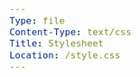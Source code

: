 ```yaml
---
Type: file
Content-Type: text/css
Title: Stylesheet
Location: /style.css
---
```


<style>
.table-wrapper{
    display: block;
    overflow-x: auto;
}

table {
    border-collapse: collapse;
    border-spacing: 0;
    width: 100%;
}

table td ,table th {
    border: 0px;
}

thead td ,table th {

    border: 0px;
}

table th:first-of-type {
    width: 20%;
    padding-left: 20px;
    padding-right: 10px;
}
table th:nth-of-type(2) {
    width: 20%;
    padding-left: 10px;
    padding-right: 10px;
}
table th:nth-of-type(3) {
    width: 20%;
    padding-left: 10px;
    padding-right: 10px;
}
table th:nth-of-type(4) {
    width: 20%;
    padding-left: 10px;
    padding-right: 10px;
}
table th:nth-of-type(5) {
    width: 20%;
    padding-left: 10px;
    padding-right: 20px;
}

table td{
    width: 20%;
    padding-left: 10px;
    padding-right: 10px;
}

* {
    box-sizing: border-box;
}

body {
    font-family: 'Open Sans', sans-serif;
    font-size: 120%;
    color: var(--foreground);
    background: var(--background);
    padding: 0px 15px 0px 15px;
}

header {
    display: flex;
    flex-wrap: wrap;
    justify-content: center;
}

img {
    width: 100%;
    transition-duration: 0.5s;
}

img.charityicon {
    border-radius: 15%;
}

img.charityicon:hover {
transform: scale(1.15);
}

img.setup-image {
max-width: 100%;
    height: 100%;
    object-fit: contain;
    position: absolute;
    top: 50%;
    left: 50%;
    transform: translate(-50%, -50%);
}

.container {
  position: relative;
  text-align: center;
  color: white;
}

/* Centered text */
.centered {
  position: absolute;
  top: 50%;
  left: 50%;
  transform: translate(-50%, -50%);
}

.img-container-wide {
    background: var(--background);
    background-image: url(https://www.transparenttextures.com/patterns/inspiration-geometry.png);
    position: relative;
    width: 100%;
    height:0;
    padding-bottom: 50%;
    border-radius: 30px;
}

.img-container-square {
    position: relative;
    width: 100%;
    height:0;
    padding-bottom: 100%;
}

h1, h2, h3, h4, h5, h6 {
    font-family: 'VC Honey Deck', serif;
    margin: 1rem 0;
}

p, li {
    line-height: inherit;
}

nav {
    font-family: 'VC Honey Deck';
    line-height: 100%;
    overflow: hidden;
    width: 100%;
}

nav li {
    list-style-type: none;
}

nav ul {
    display: flex;
    flex-wrap: wrap;
    justify-content: space-evenly;
    padding: 0;
    align-content: center;
}

.box ul {
    padding-inline-start: 20px;
}

header, main, footer {
    max-width: 45em;
    margin: 1em auto;
}

footer {
    background-color: var(--link);
    color: var(--background);
    height: 3em;
    line-height: 3em;
    max-width: 100%;
}

main {
    display: flex;
    flex-wrap: wrap;
    width: 100%;
    margin: 1em auto;
    padding: 0;
}

footer p {
    font-size: 90%;
    text-align: center;
}

.weblog-title{
    width:8em;
    text-decoration: none;
    border-bottom: 0px;
    line-height: 150%;
}

weblog-title a:link{color:var(--link);text-decoration: none!important;}
weblog-title a:link{color:var(--link);text-decoration: none!important;}

nav a:link { color: var(--background); border-bottom: 1px dotted var(--background); }
nav a:visited { color: var(--background); border-bottom: 1px dotted var(--background) }
nav a:hover { color: var(--background); border-bottom: 1px solid var(--background) }
nav a:active { color: var(--background); border-bottom: 1px solid var(--background) }

a:link { color: var(--link); border-bottom: 1px dotted var(--link); }
a:visited { color: var(--link); border-bottom: 1px dotted var(--link) }
a:hover { color: var(--link); border-bottom: 1px solid var(--link) }
a:active { color: var(--link); border-bottom: 1px solid var(--link) }

.post-info, .post-tags {
    font-size: 85%;
    color: var(--unimportant);
    text-align: center;
}

.post-info i:nth-child(2) {
    margin-left: .75em;
}

.tag {
    font-family: 'VC Honey Deck';
    color: var(--foreground) !important;
    padding: 0em .4em;
    border-radius: 25px;
    display: inline-block;
}

.tag:before {
    font-family: "Font Awesome 6 Free";
    font-weight: bold;
    content: '\f02b';
    padding-right: 0.25em;
}
hr {
    border: 0;
    height: 1px;
    background: var(--articleBorder);
    margin: 1em 0;
}

.video-container {
    position: relative;
    width: 100%;
    padding-bottom: 56.25%;
}

.video-container-square {
    position: relative;
    width: 100%;
    padding-bottom: 100%;
}

.video {
    position: absolute;
    top: 0;
    left: 0;
    width: 100%;
    height: 100%;
    border-radius: 30px;
    
}

.caption {
    font-size: 90%;
    font-style: italic;
    text-align: center;
    margin-top: -18px;
}
/*
.box {
    border-radius: 30px;
    background: var(--articleBG);
    border: 5px solid var(--articleBorder);
    padding: 5px 25px 5px 25px;
}
*/
.nav-box {
    background: var(--link);
    flex-grow: 1;
    margin: 1rem 0;
}

.box:not(:first-of-type) {
margin-top: 20px;
}


.flex-column{
    display: block;
    flex-grow: 1;
    flex-shrink: 1;
    flex-basis: auto;
    align-self: auto;
    order: 0;
    height: fit-content;
}

.flex-column:nth-child(1) {
  width: 100%;
    padding: 0;
}

.flex-column:nth-child(2) {
  width: 60%;
}

.flex-column:nth-child(3) {
  width: 35%;
  font-size: 90%;
  line-height: 150%;
}

aside {
    border-radius: 100px;
    background: var(--articleBorder);
    padding: 10px;
    margin-bottom: 10px;
}

blockquote {
    background: var(--articleBorder);
    border-radius: 20px;
    padding: inherit;
    font-style: italic;
    margin: 20px 0 20px 0;
}

code {
    background: var(--foreground);
    color: var(--articleBG);
    padding: 5px;
}

form {
  background-color: var(--articleBorder);
  height: 50px;
  border-radius: 20px;
  display: flex;
  flex-direction: row;
  align-items: center;
margin-bottom: 10px;
}

input {
  all: unset;
  font: 16px 'Open Sans', sans-serif;
  color: #fff;
  height: 100%;
  width: 100%;
  padding: 6px 10px;
}

::placeholder {
  color: #fff;
  opacity: 0.7; 
}

button {
  all: unset;
  cursor: pointer;
  width: 50px;
  height: 50px;
}

svg {
  color: #fff;
  fill: currentColor;
  width: 50px;
  height: 50px;
  padding: 10px;
}

del {
    text-decoration-line: line-through;
    opacity: 50%;
    /* text-decoration-style: wavy;
    text-decoration-color: #ff0000CC; */
}
</style>